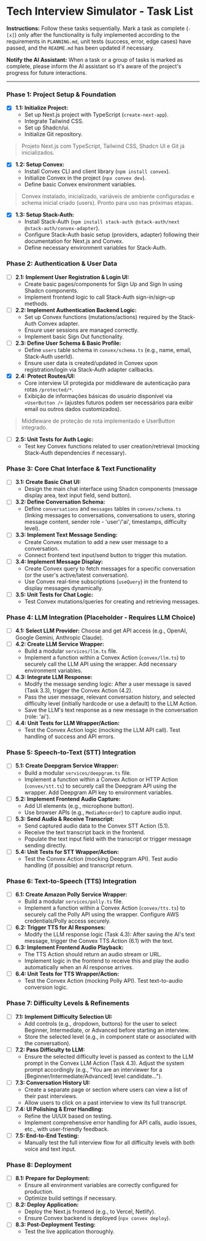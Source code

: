 # Tech Interview Simulator - Task List

**Instructions:** Follow these tasks sequentially. Mark a task as complete (`- [x]`) only after the functionality is fully implemented according to the requirements in `PLANNING.md`, unit tests (success, error, edge cases) have passed, and the `README.md` has been updated if necessary.

**Notify the AI Assistant:** When a task or a group of tasks is marked as complete, please inform the AI assistant so it's aware of the project's progress for future interactions.

---

### Phase 1: Project Setup & Foundation

* [x] **1.1: Initialize Project:**
    * Set up Next.js project with TypeScript (`create-next-app`).
    * Integrate Tailwind CSS.
    * Set up Shadcn/ui.
    * Initialize Git repository.

> Projeto Next.js com TypeScript, Tailwind CSS, Shadcn UI e Git já inicializados.

* [x] **1.2: Setup Convex:**
    * Install Convex CLI and client library (`npm install convex`).
    * Initialize Convex in the project (`npx convex dev`).
    * Define basic Convex environment variables.

> Convex instalado, inicializado, variáveis de ambiente configuradas e schema inicial criado (users). Pronto para uso nas próximas etapas.
* [x] **1.3: Setup Stack-Auth:**
    * Install Stack-Auth (`npm install stack-auth @stack-auth/next @stack-auth/convex-adapter`).
    * Configure Stack-Auth basic setup (providers, adapter) following their documentation for Next.js and Convex.
    * Define necessary environment variables for Stack-Auth.

### Phase 2: Authentication & User Data

* [ ] **2.1: Implement User Registration & Login UI:**
    * Create basic pages/components for Sign Up and Sign In using Shadcn components.
    * Implement frontend logic to call Stack-Auth sign-in/sign-up methods.
* [ ] **2.2: Implement Authentication Backend Logic:**
    * Set up Convex functions (mutations/actions) required by the Stack-Auth Convex adapter.
    * Ensure user sessions are managed correctly.
    * Implement basic Sign Out functionality.
* [ ] **2.3: Define User Schema & Basic Profile:**
    * Define `users` table schema in `convex/schema.ts` (e.g., name, email, Stack-Auth userId).
    * Ensure user data is created/updated in Convex upon registration/login via Stack-Auth adapter callbacks.
* [x] **2.4: Protect Routes/UI:**
    * Core interview UI protegida por middleware de autenticação para rotas `/protected/*`.
    * Exibição de informações básicas do usuário disponível via `<UserButton />` (ajustes futuros podem ser necessários para exibir email ou outros dados customizados).

> Middleware de proteção de rota implementado e UserButton integrado.

* [ ] **2.5: Unit Tests for Auth Logic:**
    * Test key Convex functions related to user creation/retrieval (mocking Stack-Auth dependencies if necessary).

### Phase 3: Core Chat Interface & Text Functionality

* [ ] **3.1: Create Basic Chat UI:**
    * Design the main chat interface using Shadcn components (message display area, text input field, send button).
* [ ] **3.2: Define Conversation Schema:**
    * Define `conversations` and `messages` tables in `convex/schema.ts` (linking messages to conversations, conversations to users, storing message content, sender role - 'user'/'ai', timestamps, difficulty level).
* [ ] **3.3: Implement Text Message Sending:**
    * Create Convex mutation to add a new user message to a conversation.
    * Connect frontend text input/send button to trigger this mutation.
* [ ] **3.4: Implement Message Display:**
    * Create Convex query to fetch messages for a specific conversation (or the user's active/latest conversation).
    * Use Convex real-time subscriptions (`useQuery`) in the frontend to display messages dynamically.
* [ ] **3.5: Unit Tests for Chat Logic:**
    * Test Convex mutations/queries for creating and retrieving messages.

### Phase 4: LLM Integration (Placeholder - Requires LLM Choice)

* [ ] **4.1: Select LLM Provider:** Choose and get API access (e.g., OpenAI, Google Gemini, Anthropic Claude).
* [ ] **4.2: Create LLM Service Wrapper:**
    * Build a modular `services/llm.ts` file.
    * Implement a function within a Convex Action (`convex/llm.ts`) to securely call the LLM API using the wrapper. Add necessary environment variables.
* [ ] **4.3: Integrate LLM Response:**
    * Modify the message sending logic: After a user message is saved (Task 3.3), trigger the Convex Action (4.2).
    * Pass the user message, relevant conversation history, and selected difficulty level (initially hardcode or use a default) to the LLM Action.
    * Save the LLM's text response as a new message in the conversation (role: 'ai').
* [ ] **4.4: Unit Tests for LLM Wrapper/Action:**
    * Test the Convex Action logic (mocking the LLM API call). Test handling of success and API errors.

### Phase 5: Speech-to-Text (STT) Integration

* [ ] **5.1: Create Deepgram Service Wrapper:**
    * Build a modular `services/deepgram.ts` file.
    * Implement a function within a Convex Action or HTTP Action (`convex/stt.ts`) to securely call the Deepgram API using the wrapper. Add Deepgram API key to environment variables.
* [ ] **5.2: Implement Frontend Audio Capture:**
    * Add UI elements (e.g., microphone button).
    * Use browser APIs (e.g., `MediaRecorder`) to capture audio input.
* [ ] **5.3: Send Audio & Receive Transcript:**
    * Send captured audio data to the Convex STT Action (5.1).
    * Receive the text transcript back in the frontend.
    * Populate the text input field with the transcript or trigger message sending directly.
* [ ] **5.4: Unit Tests for STT Wrapper/Action:**
    * Test the Convex Action (mocking Deepgram API). Test audio handling (if possible) and transcript return.

### Phase 6: Text-to-Speech (TTS) Integration

* [ ] **6.1: Create Amazon Polly Service Wrapper:**
    * Build a modular `services/polly.ts` file.
    * Implement a function within a Convex Action (`convex/tts.ts`) to securely call the Polly API using the wrapper. Configure AWS credentials/Polly access securely.
* [ ] **6.2: Trigger TTS for AI Responses:**
    * Modify the LLM response logic (Task 4.3): After saving the AI's text message, trigger the Convex TTS Action (6.1) with the text.
* [ ] **6.3: Implement Frontend Audio Playback:**
    * The TTS Action should return an audio stream or URL.
    * Implement logic in the frontend to receive this and play the audio automatically when an AI response arrives.
* [ ] **6.4: Unit Tests for TTS Wrapper/Action:**
    * Test the Convex Action (mocking Polly API). Test text-to-audio conversion logic.

### Phase 7: Difficulty Levels & Refinements

* [ ] **7.1: Implement Difficulty Selection UI:**
    * Add controls (e.g., dropdown, buttons) for the user to select Beginner, Intermediate, or Advanced before starting an interview.
    * Store the selected level (e.g., in component state or associated with the conversation).
* [ ] **7.2: Pass Difficulty to LLM:**
    * Ensure the selected difficulty level is passed as context to the LLM prompt in the Convex LLM Action (Task 4.3). Adjust the system prompt accordingly (e.g., "You are an interviewer for a [Beginner/Intermediate/Advanced] level candidate...").
* [ ] **7.3: Conversation History UI:**
    * Create a separate page or section where users can view a list of their past interviews.
    * Allow users to click on a past interview to view its full transcript.
* [ ] **7.4: UI Polishing & Error Handling:**
    * Refine the UI/UX based on testing.
    * Implement comprehensive error handling for API calls, audio issues, etc., with user-friendly feedback.
* [ ] **7.5: End-to-End Testing:**
    * Manually test the full interview flow for all difficulty levels with both voice and text input.

### Phase 8: Deployment

* [ ] **8.1: Prepare for Deployment:**
    * Ensure all environment variables are correctly configured for production.
    * Optimize build settings if necessary.
* [ ] **8.2: Deploy Application:**
    * Deploy the Next.js frontend (e.g., to Vercel, Netlify).
    * Ensure Convex backend is deployed (`npx convex deploy`).
* [ ] **8.3: Post-Deployment Testing:**
    * Test the live application thoroughly.